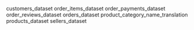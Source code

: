 customers_dataset
order_items_dataset
order_payments_dataset
order_reviews_dataset
orders_dataset
product_category_name_translation
products_dataset
sellers_dataset
